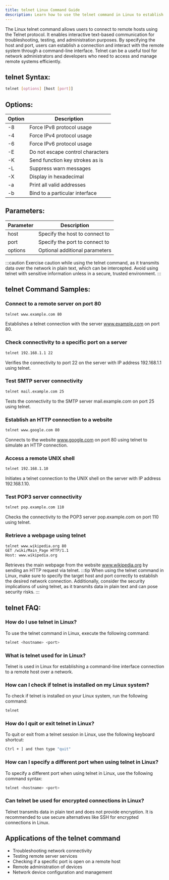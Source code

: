 ```yaml
---
title: telnet Linux Command Guide
description: Learn how to use the telnet command in Linux to establish interactive text-based communication with remote systems. 
---
```


The Linux telnet command allows users to connect to remote hosts using the Telnet protocol. It enables interactive text-based communication for troubleshooting, testing, and administration purposes. By specifying the host and port, users can establish a connection and interact with the remote system through a command-line interface. Telnet can be a useful tool for network administrators and developers who need to access and manage remote systems efficiently.
## telnet Syntax:
```bash
telnet [options] [host [port]]
```
## Options:
| Option         | Description                           |
|----------------|---------------------------------------|
| -8             | Force IPv8 protocol usage             |
| -4             | Force IPv4 protocol usage             |
| -6             | Force IPv6 protocol usage             |
| -E             | Do not escape control characters      |
| -K             | Send function key strokes as is       |
| -L             | Suppress warn messages                |
| -X             | Display in hexadecimal                 |
| -a             | Print all valid addresses             |
| -b             | Bind to a particular interface        |

## Parameters:
| Parameter       | Description                           |
|-----------------|---------------------------------------|
| host            | Specify the host to connect to        |
| port            | Specify the port to connect to        |
| options         | Optional additional parameters        |

:::caution
Exercise caution while using the telnet command, as it transmits data over the network in plain text, which can be intercepted. Avoid using telnet with sensitive information unless in a secure, trusted environment.
:::
## telnet Command Samples:
### Connect to a remote server on port 80
```bash
telnet www.example.com 80
```
Establishes a telnet connection with the server www.example.com on port 80.

### Check connectivity to a specific port on a server
```bash
telnet 192.168.1.1 22
```
Verifies the connectivity to port 22 on the server with IP address 192.168.1.1 using telnet.

### Test SMTP server connectivity
```bash
telnet mail.example.com 25
```
Tests the connectivity to the SMTP server mail.example.com on port 25 using telnet.

### Establish an HTTP connection to a website
```bash
telnet www.google.com 80
```
Connects to the website www.google.com on port 80 using telnet to simulate an HTTP connection.

### Access a remote UNIX shell
```bash
telnet 192.168.1.10
```
Initiates a telnet connection to the UNIX shell on the server with IP address 192.168.1.10.

### Test POP3 server connectivity
```bash
telnet pop.example.com 110
```
Checks the connectivity to the POP3 server pop.example.com on port 110 using telnet.

### Retrieve a webpage using telnet
```bash
telnet www.wikipedia.org 80
GET /wiki/Main_Page HTTP/1.1
Host: www.wikipedia.org
```
Retrieves the main webpage from the website www.wikipedia.org by sending an HTTP request via telnet.
:::tip
When using the telnet command in Linux, make sure to specify the target host and port correctly to establish the desired network connection. Additionally, consider the security implications of using telnet, as it transmits data in plain text and can pose security risks.
:::

## telnet FAQ:
### How do I use telnet in Linux?
To use the telnet command in Linux, execute the following command:
```bash
telnet <hostname> <port>
```

### What is telnet used for in Linux?
Telnet is used in Linux for establishing a command-line interface connection to a remote host over a network.

### How can I check if telnet is installed on my Linux system?
To check if telnet is installed on your Linux system, run the following command:
```bash
telnet
```

### How do I quit or exit telnet in Linux?
To quit or exit from a telnet session in Linux, use the following keyboard shortcut:
```bash
Ctrl + ] and then type "quit"
```

### How can I specify a different port when using telnet in Linux?
To specify a different port when using telnet in Linux, use the following command syntax:
```bash
telnet <hostname> <port>
```

### Can telnet be used for encrypted connections in Linux?
Telnet transmits data in plain text and does not provide encryption. It is recommended to use secure alternatives like SSH for encrypted connections in Linux.
## Applications of the telnet command

- Troubleshooting network connectivity
- Testing remote server services
- Checking if a specific port is open on a remote host
- Remote administration of devices
- Network device configuration and management